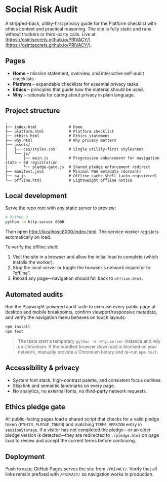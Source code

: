 # Social Risk Audit

A stripped-back, utility-first privacy guide for the Platform checklist with ethics context and practical reasoning. The site is fully static and runs without trackers or third-party calls. Live at [https://osintsecrets.github.io/PRIVACY/](https://osintsecrets.github.io/PRIVACY/).

## Pages

- **Home** – mission statement, overview, and interactive self-audit checklists.
- **Platform** – expandable checklists for essential privacy tasks.
- **Ethics** – principles that guide how the material should be used.
- **Why** – rationale for caring about privacy in plain language.

## Project structure

```
.
├── index.html              # Home
├── platform.html           # Platform checklist
├── ethics.html             # Ethics statement
├── why.html                # Why privacy matters
├── assets/
│   ├── css/styles.css      # Single utility-first stylesheet
│   └── js/
│       ├── main.js         # Progressive enhancement for navigation state + SW registration
│       └── pledge-gate.js  # Shared pledge enforcement redirect
├── manifest.json           # Minimal PWA metadata (dormant)
├── sw.js                   # Offline cache shell (auto-registered)
└── offline.html            # Lightweight offline notice
```

## Local development

Serve the repo root with any static server to preview:

```bash
# Python 3
python -m http.server 8000
```

Then open [http://localhost:8000/index.html](http://localhost:8000/index.html). The service worker registers automatically on load.

To verify the offline shell:

1. Visit the site in a browser and allow the initial load to complete (which installs the worker).
2. Stop the local server or toggle the browser's network inspector to “offline”.
3. Reload any page—navigation should fall back to `offline.html`.

## Automated audits

Run the Playwright-powered audit suite to exercise every public page at desktop and mobile breakpoints, confirm viewport/responsive metadata, and verify the navigation menu behaves on touch layouts:

```bash
npm install
npm test
```

> The tests start a temporary `python -m http.server` instance and rely on Chromium. If the bundled browser download is blocked on your network, manually provide a Chromium binary and re-run `npm test`.

## Accessibility & privacy

- System font stack, high-contrast palette, and consistent focus outlines.
- Skip link and semantic landmarks on every page.
- No analytics, no external fonts, no third-party network requests.

## Ethics pledge gate

All public-facing pages load a shared script that checks for a valid pledge token (`ETHICS_PLEDGE_TOKEN`) and matching `TERMS_VERSION` entry in `sessionStorage`. If a visitor has not completed the pledge—or an older pledge version is detected—they are redirected to `./pledge.html` on page load to review and accept the current terms before continuing.

## Deployment

Push to `main`; GitHub Pages serves the site from `/PRIVACY/`. Verify that all links remain prefixed with `/PRIVACY/` so navigation works in production.
